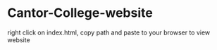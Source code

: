 # Cantor-College-website
right click on index.html, copy path and paste to your browser to view website
